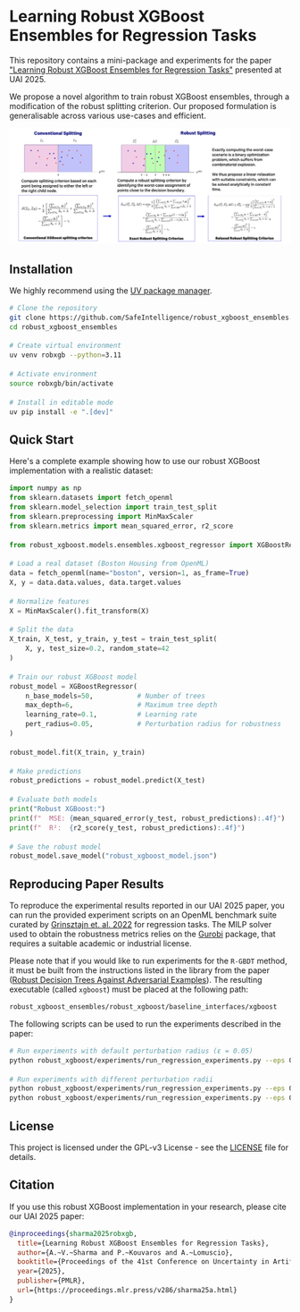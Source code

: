 # Learning Robust XGBoost Ensembles for Regression Tasks

This repository contains a mini-package and experiments for the 
paper ["Learning Robust XGBoost Ensembles for Regression Tasks"](https://proceedings.mlr.press/v286/sharma25a.html) 
presented at UAI 2025.

We propose a novel algorithm to train robust XGBoost ensembles, 
through a modification of the robust splitting criterion. Our proposed 
formulation is generalisable across various use-cases and efficient. 

![Method Overview](assets/method_overview.png)

## Installation

We highly recommend using the [UV package manager](https://docs.astral.sh/uv/). 

```bash
# Clone the repository
git clone https://github.com/SafeIntelligence/robust_xgboost_ensembles.git
cd robust_xgboost_ensembles

# Create virtual environment
uv venv robxgb --python=3.11

# Activate environment
source robxgb/bin/activate

# Install in editable mode
uv pip install -e ".[dev]"
```

## Quick Start

Here's a complete example showing how to use our robust XGBoost implementation with a realistic dataset:

```python
import numpy as np
from sklearn.datasets import fetch_openml
from sklearn.model_selection import train_test_split
from sklearn.preprocessing import MinMaxScaler
from sklearn.metrics import mean_squared_error, r2_score

from robust_xgboost.models.ensembles.xgboost_regressor import XGBoostRegressor

# Load a real dataset (Boston Housing from OpenML)
data = fetch_openml(name="boston", version=1, as_frame=True)
X, y = data.data.values, data.target.values

# Normalize features
X = MinMaxScaler().fit_transform(X)

# Split the data
X_train, X_test, y_train, y_test = train_test_split(
    X, y, test_size=0.2, random_state=42
)

# Train our robust XGBoost model
robust_model = XGBoostRegressor(
    n_base_models=50,           # Number of trees
    max_depth=6,                # Maximum tree depth
    learning_rate=0.1,          # Learning rate
    pert_radius=0.05,           # Perturbation radius for robustness
)

robust_model.fit(X_train, y_train)

# Make predictions
robust_predictions = robust_model.predict(X_test)

# Evaluate both models
print("Robust XGBoost:")
print(f"  MSE: {mean_squared_error(y_test, robust_predictions):.4f}")
print(f"  R²:  {r2_score(y_test, robust_predictions):.4f}")

# Save the robust model
robust_model.save_model("robust_xgboost_model.json")
```

## Reproducing Paper Results

To reproduce the experimental results reported in our UAI 2025 paper, you can run the provided experiment scripts on an OpenML benchmark suite curated by [Grinsztajn et. al. 2022](https://papers.neurips.cc/paper_files/paper/2022/file/0378c7692da36807bdec87ab043cdadc-Paper-Datasets_and_Benchmarks.pdf) for regression tasks. The MILP solver used to obtain the robustness metrics relies on the 
[Gurobi](https://www.gurobi.com) package, that requires a suitable academic or industrial license.

Please note that if you would like to run experiments for the `R-GBDT` method, it
must be built from the instructions listed in the library from the paper ([Robust Decision Trees Against Adversarial Examples](https://github.com/chenhongge/RobustTrees)). The resulting executable (called `xgboost`) must be placed at the following path: 

```bash
robust_xgboost_ensembles/robust_xgboost/baseline_interfaces/xgboost
```

The following scripts can be used to run the experiments described in the paper: 

```bash
# Run experiments with default perturbation radius (ε = 0.05)
python robust_xgboost/experiments/run_regression_experiments.py --eps 0.05

# Run experiments with different perturbation radii
python robust_xgboost/experiments/run_regression_experiments.py --eps 0.01
python robust_xgboost/experiments/run_regression_experiments.py --eps 0.1
```


## License

This project is licensed under the GPL-v3 License - see the [LICENSE](LICENSE) file for details.

## Citation

If you use this robust XGBoost implementation in your research, please cite our UAI 2025 paper:

```bibtex
@inproceedings{sharma2025robxgb,
  title={Learning Robust XGBoost Ensembles for Regression Tasks},
  author={A.~V.~Sharma and P.~Kouvaros and A.~Lomuscio},
  booktitle={Proceedings of the 41st Conference on Uncertainty in Artificial Intelligence (UAI)},
  year={2025},
  publisher={PMLR},
  url={https://proceedings.mlr.press/v286/sharma25a.html}
}
